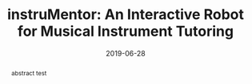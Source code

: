 ---
title: "instruMentor: An Interactive Robot for Musical Instrument Tutoring"
collection: publications
permalink: /publication/2019-06-28-instruMentor
excerpt: ''
date: 2019-06-28
venue: 'Annual Conference Towards Autonomous Robotic Systems'
paperurl: 'https://link.springer.com/chapter/10.1007/978-3-030-23807-0_25'
abstract: 'abstract test'
---